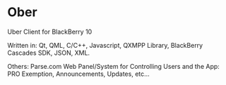 # Ober
Uber Client for BlackBerry 10

Written in: Qt, QML, C/C++, Javascript, QXMPP Library, BlackBerry Cascades SDK, JSON, XML.

Others: Parse.com Web Panel/System for Controlling Users and the App: PRO Exemption, Announcements, Updates, etc...
